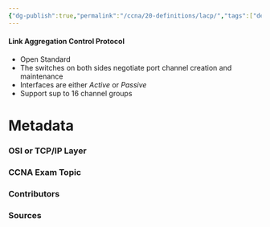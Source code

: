 ```yaml
---
{"dg-publish":true,"permalink":"/ccna/20-definitions/lacp/","tags":["defs_ccna"]}
---
```


#### Link Aggregation Control Protocol
- Open Standard
- The switches on both sides negotiate port channel creation and maintenance
- Interfaces are either *Active* or *Passive*
- Support sup to 16 channel groups

# Metadata
### OSI or TCP/IP Layer

### CCNA Exam Topic

### Contributors

### Sources
